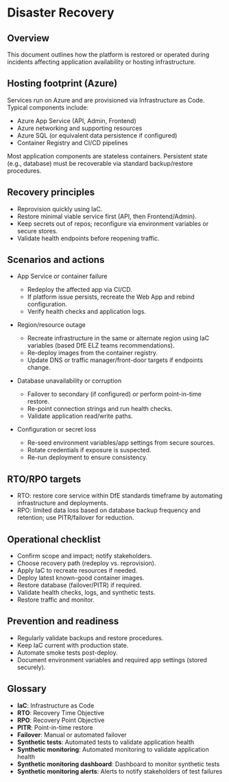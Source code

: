 # Disaster Recovery

## Overview
This document outlines how the platform is restored or operated during incidents affecting application availability or hosting infrastructure.

## Hosting footprint (Azure)
Services run on Azure and are provisioned via Infrastructure as Code. Typical components include:
- Azure App Service (API, Admin, Frontend)
- Azure networking and supporting resources
- Azure SQL (or equivalent data persistence if configured)
- Container Registry and CI/CD pipelines

Most application components are stateless containers. Persistent state (e.g., database) must be recoverable via standard backup/restore procedures.

## Recovery principles
- Reprovision quickly using IaC.
- Restore minimal viable service first (API, then Frontend/Admin).
- Keep secrets out of repos; reconfigure via environment variables or secure stores.
- Validate health endpoints before reopening traffic.

## Scenarios and actions

- App Service or container failure
    - Redeploy the affected app via CI/CD.
    - If platform issue persists, recreate the Web App and rebind configuration.
    - Verify health checks and application logs.

- Region/resource outage
    - Recreate infrastructure in the same or alternate region using IaC variables (based DfE ELZ teams recommendations).
    - Re-deploy images from the container registry.
    - Update DNS or traffic manager/front-door targets if endpoints change.

- Database unavailability or corruption
    - Failover to secondary (if configured) or perform point-in-time restore.
    - Re-point connection strings and run health checks.
    - Validate application read/write paths.

- Configuration or secret loss
    - Re-seed environment variables/app settings from secure sources.
    - Rotate credentials if exposure is suspected.
    - Re-run deployment to ensure consistency.

## RTO/RPO targets
- RTO: restore core service within DfE standards timeframe by automating infrastructure and deployments.
- RPO: limited data loss based on database backup frequency and retention; use PITR/failover for reduction.

## Operational checklist
- Confirm scope and impact; notify stakeholders.
- Choose recovery path (redeploy vs. reprovision).
- Apply IaC to recreate resources if needed.
- Deploy latest known-good container images.
- Restore database (failover/PITR) if required.
- Validate health checks, logs, and synthetic tests.
- Restore traffic and monitor.

## Prevention and readiness
- Regularly validate backups and restore procedures.
- Keep IaC current with production state.
- Automate smoke tests post-deploy.
- Document environment variables and required app settings (stored securely).

## Glossary
- **IaC**: Infrastructure as Code
- **RTO**: Recovery Time Objective
- **RPO**: Recovery Point Objective
- **PITR**: Point-in-time restore
- **Failover**: Manual or automated failover
- **Synthetic tests**: Automated tests to validate application health
- **Synthetic monitoring**: Automated monitoring to validate application health
- **Synthetic monitoring dashboard**: Dashboard to monitor synthetic tests
- **Synthetic monitoring alerts**: Alerts to notify stakeholders of test failures